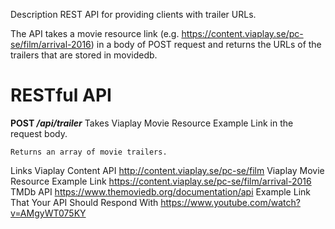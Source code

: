Description
REST API for providing clients with trailer URLs. 

The API takes a movie resource link (e.g. https://content.viaplay.se/pc-se/film/arrival-2016) in a body of POST request and returns the URLs of the trailers that are stored in movidedb.


# RESTful API

__POST */api/trailer*__
	Takes Viaplay Movie Resource Example Link in the request body.

	Returns an array of movie trailers.


Links
Viaplay Content API
http://content.viaplay.se/pc-se/film
Viaplay Movie Resource Example Link
https://content.viaplay.se/pc-se/film/arrival-2016
TMDb API
https://www.themoviedb.org/documentation/api
Example Link That Your API Should Respond With
https://www.youtube.com/watch?v=AMgyWT075KY